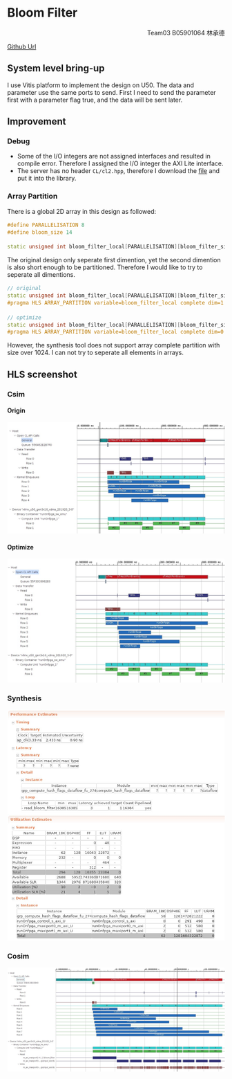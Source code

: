 # Bloom Filter
<p align='right'>Team03 B05901064 林承德</p>

[Github Url](https://github.com/whoami90506/MSoC-Self-Paced/tree/master/bloomfilter)

## System level bring-up
I use Vitis platform to implement the design on U50. The data and parameter use the same ports to send. First I need to send the parameter first with a parameter flag true, and the data will be sent later. 

## Improvement
### Debug
* Some of the I/O integers are not assigned interfaces and resulted in compile error. Therefore I assigned the I/O integer the AXI Lite interface.
* The server has no header `CL/cl2.hpp`, therefore I download the [file](https://github.com/ARM-software/ComputeLibrary/blob/master/include/CL/cl2.hpp) and put it into the library.

### Array Partition
There is a global 2D array in this design as followed:
```c++
#define PARALLELISATION 8  
#define bloom_size 14

static unsigned int bloom_filter_local[PARALLELISATION][bloom_filter_size];
```
The original design only seperate first dimention, yet the second dimention is also short enough to be partitioned. Therefore I would like to try to seperate all dimentions.
```c++
// original
static unsigned int bloom_filter_local[PARALLELISATION][bloom_filter_size];
#pragma HLS ARRAY_PARTITION variable=bloom_filter_local complete dim=1

// optimize
static unsigned int bloom_filter_local[PARALLELISATION][bloom_filter_size];
#pragma HLS ARRAY_PARTITION variable=bloom_filter_local complete dim=0
```

However, the synthesis tool does not support array complete partition with size over 1024. I can not try to seperate all elements in arrays.


## HLS screenshot

### Csim
#### Origin
![](https://github.com/whoami90506/MSoC-Self-Paced/raw/master/bloomfilter/image/csim_ori.jpg)

#### Optimize
![](https://github.com/whoami90506/MSoC-Self-Paced/raw/master/bloomfilter/image/csim_opt.jpg)

### Synthesis
![](https://github.com/whoami90506/MSoC-Self-Paced/raw/master/bloomfilter/image/syn.jpg)

### Cosim
![](https://github.com/whoami90506/MSoC-Self-Paced/raw/master/bloomfilter/image/cosim.jpg)


